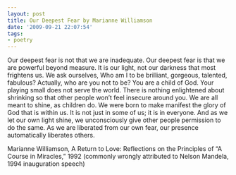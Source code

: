 ```yaml
---
layout: post
title: Our Deepest Fear by Marianne Williamson
date: '2009-09-21 22:07:54'
tags:
- poetry
---
```



Our deepest fear is not that we are inadequate. Our deepest fear is that we are powerful beyond measure. It is our light, not our darkness that most frightens us. We ask ourselves, Who am I to be brilliant, gorgeous, talented, fabulous? Actually, who are you not to be? You are a child of God. Your playing small does not serve the world. There is nothing enlightened about shrinking so that other people won’t feel insecure around you. We are all meant to shine, as children do. We were born to make manifest the glory of God that is within us. It is not just in some of us; it is in everyone. And as we let our own light shine, we unconsciously give other people permission to do the same. As we are liberated from our own fear, our presence automatically liberates others.

Marianne Williamson, A Return to Love: Reflections on the Principles of “A Course in Miracles,” 1992 (commonly wrongly attributed to Nelson Mandela, 1994 inauguration speech)


